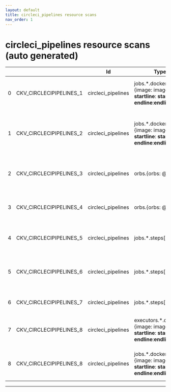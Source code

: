 ```yaml
---
layout: default
title: circleci_pipelines resource scans
nav_order: 1
---
```


# circleci_pipelines resource scans (auto generated)

|    |                         | Id                 | Type                                                                                       | Entity                                                                      | Policy             | IaC                                                                                                               |
|----|-------------------------|--------------------|--------------------------------------------------------------------------------------------|-----------------------------------------------------------------------------|--------------------|-------------------------------------------------------------------------------------------------------------------|
|  0 | CKV_CIRCLECIPIPELINES_1 | circleci_pipelines | jobs.*.docker[].{image: image, __startline__: __startline__, __endline__:__endline__}      | Ensure the pipeline image uses a non latest version tag                     | circleci_pipelines | https://github.com/bridgecrewio/checkov/tree/master/checkov/circleci_pipelines/checks/latest_image.py             |
|  1 | CKV_CIRCLECIPIPELINES_2 | circleci_pipelines | jobs.*.docker[].{image: image, __startline__: __startline__, __endline__:__endline__}      | Ensure the pipeline image version is referenced via hash not arbitrary tag. | circleci_pipelines | https://github.com/bridgecrewio/checkov/tree/master/checkov/circleci_pipelines/checks/image_version_not_hash.py   |
|  2 | CKV_CIRCLECIPIPELINES_3 | circleci_pipelines | orbs.{orbs: @}                                                                             | Ensure mutable development orbs are not used.                               | circleci_pipelines | https://github.com/bridgecrewio/checkov/tree/master/checkov/circleci_pipelines/checks/prevent_development_orbs.py |
|  3 | CKV_CIRCLECIPIPELINES_4 | circleci_pipelines | orbs.{orbs: @}                                                                             | Ensure unversioned volatile orbs are not used.                              | circleci_pipelines | https://github.com/bridgecrewio/checkov/tree/master/checkov/circleci_pipelines/checks/prevent_volatile_orbs.py    |
|  4 | CKV_CIRCLECIPIPELINES_5 | circleci_pipelines | jobs.*.steps[]                                                                             | Suspicious use of netcat with IP address                                    | circleci_pipelines | https://github.com/bridgecrewio/checkov/tree/master/checkov/circleci_pipelines/checks/ReverseShellNetcat.py       |
|  5 | CKV_CIRCLECIPIPELINES_6 | circleci_pipelines | jobs.*.steps[]                                                                             | Ensure run commands are not vulnerable to shell injection                   | circleci_pipelines | https://github.com/bridgecrewio/checkov/tree/master/checkov/circleci_pipelines/checks/ShellInjection.py           |
|  6 | CKV_CIRCLECIPIPELINES_7 | circleci_pipelines | jobs.*.steps[]                                                                             | Suspicious use of curl in run task                                          | circleci_pipelines | https://github.com/bridgecrewio/checkov/tree/master/checkov/circleci_pipelines/checks/SuspectCurlInScript.py      |
|  7 | CKV_CIRCLECIPIPELINES_8 | circleci_pipelines | executors.*.docker[].{image: image, __startline__: __startline__, __endline__:__endline__} | Detecting image usages in circleci pipelines                                | circleci_pipelines | https://github.com/bridgecrewio/checkov/tree/master/checkov/circleci_pipelines/checks/DetectImagesUsage.py        |
|  8 | CKV_CIRCLECIPIPELINES_8 | circleci_pipelines | jobs.*.docker[].{image: image, __startline__: __startline__, __endline__:__endline__}      | Detecting image usages in circleci pipelines                                | circleci_pipelines | https://github.com/bridgecrewio/checkov/tree/master/checkov/circleci_pipelines/checks/DetectImagesUsage.py        |


---


